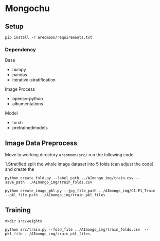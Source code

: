 # Mongochu

## Setup 
```
pip install -r areomoon/requirements.txt
```

### Dependency
Base
- numpy
- pandas
- iterative-stratification

Image Process
- opencv-python
- albumentations

Model
- torch
- pretrainedmodels


## Image Data Preprocess

Move to working directory ```areomoon/src/``` run the following code:

1.Stratified split the whole image dataset into 5 folds (can adjust the code) and create the  
```
python create_fold.py --label_path ../AImongo_img/train.csv --save_path ../AImongo_img/train_folds.csv
```
```
python create_image_pkl.py --jpg_file_path ../AImongo_img/C1-P1_Train --pkl_file_path ../AImongo_img/train_pkl_files
```

## Training
```
mkdir src/weights
```
```
python src/train.py --fold_file ../AImongo_img/train_folds.csv  --pkl_file ../AImongo_img/train_pkl_files
```

